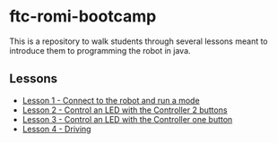 # ftc-romi-bootcamp

This is a repository to walk students through several lessons meant to introduce them to programming the robot in java.

## Lessons
* [Lesson 1 - Connect to the robot and run a mode](./lessons/lesson-1.md)
* [Lesson 2 - Control an LED with the Controller 2 buttons](./lessons/lesson-2.md)
* [Lesson 3 - Control an LED with the Controller one button](./lessons/lesson-3.md)
* [Lesson 4 - Driving](./lessons/lesson-4.md)